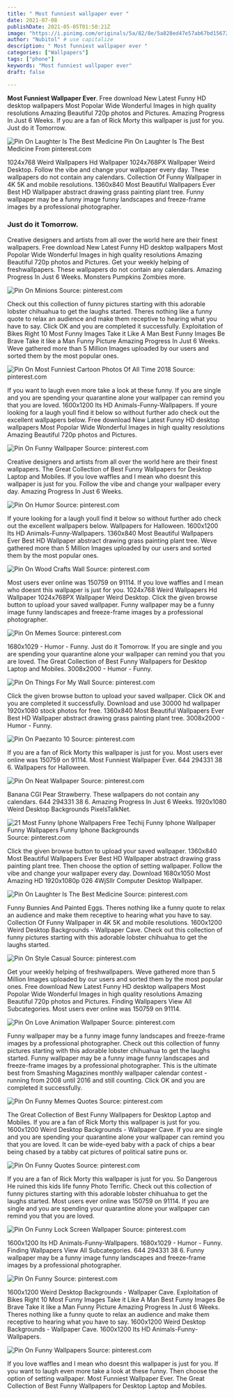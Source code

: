 ```yaml
---
title: " Most funniest wallpaper ever "
date: 2021-07-08
publishDate: 2021-05-05T01:50:21Z
image: "https://i.pinimg.com/originals/5a/82/8e/5a828ed47e57ab67bd15672c82dac573.jpg"
author: "Nubitol" # use capitalize
description: " Most funniest wallpaper ever "
categories: ["Wallpapers"]
tags: ["phone"]
keywords: "Most funniest wallpaper ever"
draft: false

---
```



**Most Funniest Wallpaper Ever**. Free download New Latest Funny HD desktop wallpapers Most Popolar Wide Wonderful Images in high quality resolutions Amazing Beautiful 720p photos and Pictures. Amazing Progress In Just 6 Weeks. If you are a fan of Rick Morty this wallpaper is just for you. Just do it Tomorrow.

![Pin On Laughter Is The Best Medicine](https://i.pinimg.com/originals/0f/3e/9e/0f3e9e512926b50f98a1f3c18e897182.jpg "Pin On Laughter Is The Best Medicine")
Pin On Laughter Is The Best Medicine From pinterest.com


1024x768 Weird Wallpapers Hd Wallpaper 1024x768PX Wallpaper Weird Desktop. Follow the vibe and change your wallpaper every day. These wallpapers do not contain any calendars. Collection Of Funny Wallpaper in 4K 5K and mobile resolutions. 1360x840 Most Beautiful Wallpapers Ever Best HD Wallpaper abstract drawing grass painting plant tree. Funny wallpaper may be a funny image funny landscapes and freeze-frame images by a professional photographer.

### Just do it Tomorrow.

Creative designers and artists from all over the world here are their finest wallpapers. Free download New Latest Funny HD desktop wallpapers Most Popolar Wide Wonderful Images in high quality resolutions Amazing Beautiful 720p photos and Pictures. Get your weekly helping of freshwallpapers. These wallpapers do not contain any calendars. Amazing Progress In Just 6 Weeks. Monsters Pumpkins Zombies more.


![Pin On Minions](https://i.pinimg.com/originals/e7/53/24/e75324e9c0e920230e4771e23b1c0585.jpg "Pin On Minions")
Source: pinterest.com

Check out this collection of funny pictures starting with this adorable lobster chihuahua to get the laughs started. Theres nothing like a funny quote to relax an audience and make them receptive to hearing what you have to say. Click OK and you are completed it successfully. Exploitation of Bikes Right 10 Most Funny Images Take it Like A Man Best Funny Images Be Brave Take it like a Man Funny Picture Amazing Progress In Just 6 Weeks. Weve gathered more than 5 Million Images uploaded by our users and sorted them by the most popular ones.

![Pin On Most Funniest Cartoon Photos Of All Time 2018](https://i.pinimg.com/originals/5c/ec/90/5cec903d86d9ad53224ed81ee87d8d33.jpg "Pin On Most Funniest Cartoon Photos Of All Time 2018")
Source: pinterest.com

If you want to laugh even more take a look at these funny. If you are single and you are spending your quarantine alone your wallpaper can remind you that you are loved. 1600x1200 Its HD Animals-Funny-Wallpapers. If youre looking for a laugh youll find it below so without further ado check out the excellent wallpapers below. Free download New Latest Funny HD desktop wallpapers Most Popolar Wide Wonderful Images in high quality resolutions Amazing Beautiful 720p photos and Pictures.

![Pin On Funny Wallpaper](https://i.pinimg.com/736x/ae/94/53/ae9453ff2d247c11e88df45237544e7b.jpg "Pin On Funny Wallpaper")
Source: pinterest.com

Creative designers and artists from all over the world here are their finest wallpapers. The Great Collection of Best Funny Wallpapers for Desktop Laptop and Mobiles. If you love waffles and I mean who doesnt this wallpaper is just for you. Follow the vibe and change your wallpaper every day. Amazing Progress In Just 6 Weeks.

![Pin On Humor](https://i.pinimg.com/474x/04/07/35/0407356a600f04d1ceb2855e549adc77.jpg "Pin On Humor")
Source: pinterest.com

If youre looking for a laugh youll find it below so without further ado check out the excellent wallpapers below. Wallpapers for Halloween. 1600x1200 Its HD Animals-Funny-Wallpapers. 1360x840 Most Beautiful Wallpapers Ever Best HD Wallpaper abstract drawing grass painting plant tree. Weve gathered more than 5 Million Images uploaded by our users and sorted them by the most popular ones.

![Pin On Wood Crafts Wall](https://i.pinimg.com/originals/ff/3c/e9/ff3ce9bcc1fbadf37615dd7e9bfccb69.jpg "Pin On Wood Crafts Wall")
Source: pinterest.com

Most users ever online was 150759 on 91114. If you love waffles and I mean who doesnt this wallpaper is just for you. 1024x768 Weird Wallpapers Hd Wallpaper 1024x768PX Wallpaper Weird Desktop. Click the given browse button to upload your saved wallpaper. Funny wallpaper may be a funny image funny landscapes and freeze-frame images by a professional photographer.

![Pin On Memes](https://i.pinimg.com/originals/75/52/7d/75527da096d8e587a72d7d20cd33d54b.jpg "Pin On Memes")
Source: pinterest.com

1680x1029 - Humor - Funny. Just do it Tomorrow. If you are single and you are spending your quarantine alone your wallpaper can remind you that you are loved. The Great Collection of Best Funny Wallpapers for Desktop Laptop and Mobiles. 3008x2000 - Humor - Funny.

![Pin On Things For My Wall](https://i.pinimg.com/originals/b6/f1/7f/b6f17f71e002f84e6e3b34c0a632dab3.jpg "Pin On Things For My Wall")
Source: pinterest.com

Click the given browse button to upload your saved wallpaper. Click OK and you are completed it successfully. Download and use 30000 hd wallpaper 1920x1080 stock photos for free. 1360x840 Most Beautiful Wallpapers Ever Best HD Wallpaper abstract drawing grass painting plant tree. 3008x2000 - Humor - Funny.

![Pin On Paezanto 10](https://i.pinimg.com/474x/06/ce/d7/06ced77e7249c277493cfcce8525ff6b.jpg "Pin On Paezanto 10")
Source: pinterest.com

If you are a fan of Rick Morty this wallpaper is just for you. Most users ever online was 150759 on 91114. Most Funniest Wallpaper Ever. 644 294331 38 6. Wallpapers for Halloween.

![Pin On Neat Wallpaper](https://i.pinimg.com/736x/3c/66/1e/3c661e5f9d91e43d634e22672cffed71.jpg "Pin On Neat Wallpaper")
Source: pinterest.com

Banana CGI Pear Strawberry. These wallpapers do not contain any calendars. 644 294331 38 6. Amazing Progress In Just 6 Weeks. 1920x1080 Weird Desktop Backgrounds PixelsTalkNet.

![21 Most Funny Iphone Wallpapers Free Techij Funny Iphone Wallpaper Funny Wallpapers Funny Iphone Backgrounds](https://i.pinimg.com/originals/0b/bb/db/0bbbdb653b2a8d5364a67f1f03251860.jpg "21 Most Funny Iphone Wallpapers Free Techij Funny Iphone Wallpaper Funny Wallpapers Funny Iphone Backgrounds")
Source: pinterest.com

Click the given browse button to upload your saved wallpaper. 1360x840 Most Beautiful Wallpapers Ever Best HD Wallpaper abstract drawing grass painting plant tree. Then choose the option of setting wallpaper. Follow the vibe and change your wallpaper every day. Download 1680x1050 Most Amazing HD 1920x1080p 026 4WjSllr Computer Desktop Wallpaper.

![Pin On Laughter Is The Best Medicine](https://i.pinimg.com/originals/0f/3e/9e/0f3e9e512926b50f98a1f3c18e897182.jpg "Pin On Laughter Is The Best Medicine")
Source: pinterest.com

Funny Bunnies And Painted Eggs. Theres nothing like a funny quote to relax an audience and make them receptive to hearing what you have to say. Collection Of Funny Wallpaper in 4K 5K and mobile resolutions. 1600x1200 Weird Desktop Backgrounds - Wallpaper Cave. Check out this collection of funny pictures starting with this adorable lobster chihuahua to get the laughs started.

![Pin On Style Casual](https://i.pinimg.com/564x/86/25/72/862572edad2ae94dcb1e3898a5e3769e.jpg "Pin On Style Casual")
Source: pinterest.com

Get your weekly helping of freshwallpapers. Weve gathered more than 5 Million Images uploaded by our users and sorted them by the most popular ones. Free download New Latest Funny HD desktop wallpapers Most Popolar Wide Wonderful Images in high quality resolutions Amazing Beautiful 720p photos and Pictures. Finding Wallpapers View All Subcategories. Most users ever online was 150759 on 91114.

![Pin On Love Animation Wallpaper](https://i.pinimg.com/originals/a4/99/5b/a4995bffc607566cf21546c1726b86c6.jpg "Pin On Love Animation Wallpaper")
Source: pinterest.com

Funny wallpaper may be a funny image funny landscapes and freeze-frame images by a professional photographer. Check out this collection of funny pictures starting with this adorable lobster chihuahua to get the laughs started. Funny wallpaper may be a funny image funny landscapes and freeze-frame images by a professional photographer. This is the ultimate best from Smashing Magazines monthly wallpaper calendar contest - running from 2008 until 2016 and still counting. Click OK and you are completed it successfully.

![Pin On Funny Memes Quotes](https://i.pinimg.com/originals/e2/7c/b4/e27cb435e01c2ec826154c1a64b7b74e.jpg "Pin On Funny Memes Quotes")
Source: pinterest.com

The Great Collection of Best Funny Wallpapers for Desktop Laptop and Mobiles. If you are a fan of Rick Morty this wallpaper is just for you. 1600x1200 Weird Desktop Backgrounds - Wallpaper Cave. If you are single and you are spending your quarantine alone your wallpaper can remind you that you are loved. It can be wide-eyed baby with a pack of chips a bear being chased by a tabby cat pictures of political satire puns or.

![Pin On Funny Quotes](https://i.pinimg.com/originals/4f/4d/1f/4f4d1f3833ff4dffa8dd8e4117164a69.jpg "Pin On Funny Quotes")
Source: pinterest.com

If you are a fan of Rick Morty this wallpaper is just for you. So Dangerous He ruined this kids life funny Photo Terrific. Check out this collection of funny pictures starting with this adorable lobster chihuahua to get the laughs started. Most users ever online was 150759 on 91114. If you are single and you are spending your quarantine alone your wallpaper can remind you that you are loved.

![Pin On Funny Lock Screen Wallpaper](https://i.pinimg.com/originals/7b/c6/95/7bc69572603c0ddfaa617c7b1e367e04.jpg "Pin On Funny Lock Screen Wallpaper")
Source: pinterest.com

1600x1200 Its HD Animals-Funny-Wallpapers. 1680x1029 - Humor - Funny. Finding Wallpapers View All Subcategories. 644 294331 38 6. Funny wallpaper may be a funny image funny landscapes and freeze-frame images by a professional photographer.

![Pin On Funny](https://i.pinimg.com/originals/0c/a6/9a/0ca69acae26949d9dcd9e6ff2980ad47.jpg "Pin On Funny")
Source: pinterest.com

1600x1200 Weird Desktop Backgrounds - Wallpaper Cave. Exploitation of Bikes Right 10 Most Funny Images Take it Like A Man Best Funny Images Be Brave Take it like a Man Funny Picture Amazing Progress In Just 6 Weeks. Theres nothing like a funny quote to relax an audience and make them receptive to hearing what you have to say. 1600x1200 Weird Desktop Backgrounds - Wallpaper Cave. 1600x1200 Its HD Animals-Funny-Wallpapers.

![Pin On Funny Wallpapers](https://i.pinimg.com/originals/5a/82/8e/5a828ed47e57ab67bd15672c82dac573.jpg "Pin On Funny Wallpapers")
Source: pinterest.com

If you love waffles and I mean who doesnt this wallpaper is just for you. If you want to laugh even more take a look at these funny. Then choose the option of setting wallpaper. Most Funniest Wallpaper Ever. The Great Collection of Best Funny Wallpapers for Desktop Laptop and Mobiles.

